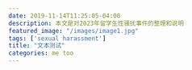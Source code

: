 ```yaml
---
date: 2019-11-14T11:25:05-04:00
description: 本文是对2023年留学生性骚扰事件的整理和说明
featured_image: "/images/image1.jpg"
tags: ['sexual harassment']
title: "文本测试"
categories: me too
---
```

